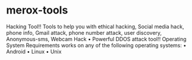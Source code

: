 # merox-tools
Hacking Tool!! Tools to help you with ethical hacking, Social media hack, phone info, Gmail attack, phone number attack, user discovery, Anonymous-sms, Webcam Hack • Powerful DDOS attack tool!! Operating System Requirements works on any of the following operating systems: • Android • Linux • Unix
